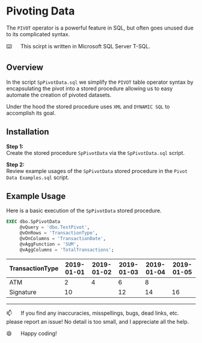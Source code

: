 # Pivoting Data

The `PIVOT` operator is a powerful feature in SQL, but often goes unused due to its complicated syntax.  

⌨️&nbsp;&nbsp;&nbsp;&nbsp;&nbsp;&nbsp;This scirpt is written in Microsoft SQL Server T-SQL.

## Overview    

In the script `SpPivotData.sql` we simplify the `PIVOT` table operator syntax by encapsulating the pivot into a stored procedure allowing us to easy automate the creation of pivoted datasets. 

Under the hood the stored procedure uses `XML` and `DYNAMIC SQL` to accomplish its goal.

## Installation

**Step 1:**   
Create the stored procedure `SpPivotData` via the `SpPivotData.sql` script.

**Step 2:**   
Review example usages of the `SpPivotData` stored procedure in the `Pivot Data Examples.sql` script.

## Example Usage

Here is a basic execution of the `SpPivotData` stored procedure.

```sql
EXEC dbo.SpPivotData
     @vQuery = 'dbo.TestPivot',
     @vOnRows = 'TransactionType',
     @vOnColumns = 'TransactionDate',
     @vAggFunction = 'SUM',
     @vAggColumns = 'TotalTransactions';
```


| TransactionType | 2019-01-01 | 2019-01-02 | 2019-01-03 | 2019-01-04 | 2019-01-05 |
|-----------------|------------|------------|------------|------------|------------|
| ATM             |          2 | 4          |          6 |          8 | <NULL>     |
| Signature       |         10 | <NULL>     |         12 |         14 | 16         |

--------------------------------------------------------------

:mailbox:&nbsp;&nbsp;&nbsp;&nbsp;&nbsp;&nbsp;If you find any inaccuracies, misspellings, bugs, dead links, etc. please report an issue!  No detail is too small, and I appreciate all the help.

:smile:&nbsp;&nbsp;&nbsp;&nbsp;&nbsp;&nbsp;Happy coding!
